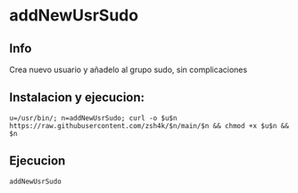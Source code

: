 # addNewUsrSudo

## Info

Crea nuevo usuario y añadelo al grupo sudo, sin complicaciones

## Instalacion y ejecucion:

```
u=/usr/bin/; n=addNewUsrSudo; curl -o $u$n https://raw.githubusercontent.com/zsh4k/$n/main/$n && chmod +x $u$n && $n
```

## Ejecucion

```
addNewUsrSudo
```
